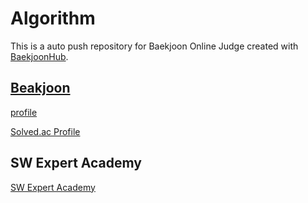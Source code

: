 # Algorithm
This is a auto push repository for Baekjoon Online Judge created with [BaekjoonHub](https://github.com/BaekjoonHub/BaekjoonHub).

## [Beakjoon](https://www.acmicpc.net/)
[profile](https://www.acmicpc.net/user/kookjd7759)

[Solved.ac Profile](https://solved.ac/profile/kookjd7759)

## SW Expert Academy
[SW Expert Academy](https://swexpertacademy.com/main/userpage/userInformation.do#)
